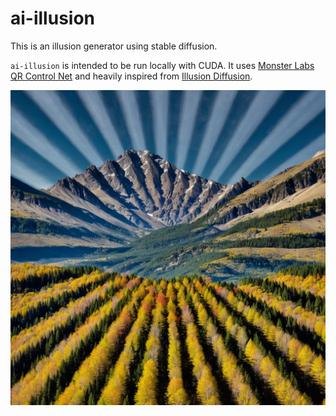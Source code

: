 # ai-illusion
This is an illusion generator using stable diffusion.

`ai-illusion` is intended to be run locally with CUDA. It uses [Monster Labs QR Control Net](https://huggingface.co/monster-labs/control_v1p_sd15_qrcode_monster) 
and heavily inspired from [Illusion Diffusion](https://huggingface.co/spaces/AP123/IllusionDiffusion).

![Mountainous landscape in the shape of an explosion](img.png)